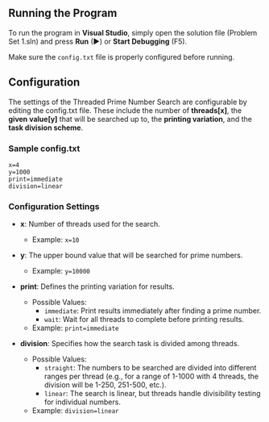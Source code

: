 ## Running the Program
To run the program in **Visual Studio**, simply open the solution file (Problem Set 1.sln) and press **Run** (▶) or **Start Debugging** (F5).  

Make sure the `config.txt` file is properly configured before running.

## Configuration
The settings of the Threaded Prime Number Search are configurable by editing the config.txt file. These include the number of **threads[x]**, the **given value[y]** that will be searched up to, the **printing variation**, and the **task division scheme**.

### Sample config.txt
```
x=4
y=1000
print=immediate
division=linear
```
### Configuration Settings

- **x**: Number of threads used for the search.
  - Example: `x=10`

- **y**: The upper bound value that will be searched for prime numbers.
  - Example: `y=10000`

- **print**: Defines the printing variation for results.
  - Possible Values:
    - `immediate`: Print results immediately after finding a prime number.
    - `wait`: Wait for all threads to complete before printing results.
  - Example: `print=immediate`

- **division**: Specifies how the search task is divided among threads.
  - Possible Values:
    - `straight`: The numbers to be searched are divided into different ranges per thread (e.g., for a range of 1-1000 with 4 threads, the division will be 1-250, 251-500, etc.).
    - `linear`: The search is linear, but threads handle divisibility testing for individual numbers.
  - Example: `division=linear`
